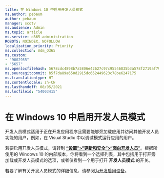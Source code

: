 ```yaml
---
title: 在 Windows 10 中启用开发人员模式
ms.author: pebaum
author: pebaum
manager: scotv
ms.audience: Admin
ms.topic: article
ms.service: o365-administration
ROBOTS: NOINDEX, NOFOLLOW
localization_priority: Priority
ms.collection: Adm_O365
ms.custom:
- "9002955"
- "5657"
ms.openlocfilehash: 5678cdc4898b7a5806e42627c97c95546835b3a578f2719af791da062ba0e2ac
ms.sourcegitcommit: b5f7da89a650d2915dc652449623c78be6247175
ms.translationtype: HT
ms.contentlocale: zh-CN
ms.lasthandoff: 08/05/2021
ms.locfileid: "54003415"
---
```

# <a name="enable-developer-mode-in-windows-10"></a>在 Windows 10 中启用开发人员模式

开发人员模式适用于正在开发应用程序且需要能够旁加载应用并访问其他开发人员功能的用户，例如，在 Visual Studio 中以调试模式运行应用的用户。

若要启用开发人员模式，请转到 **[“设置”>“更新和安全”>“面向开发人员”](ms-settings:developers?activationSource=GetHelp)**。根据所使用的 Windows 10 的内部版本，你将看到一个选择列表，其中包括用于打开旁加载或开发人员模式的选项，或者仅看到一个用于打开 **开发人员模式** 的开关。

若要了解有关开发人员模式的详细信息，请参阅[为开发启用设备](https://docs.microsoft.com/windows/uwp/get-started/enable-your-device-for-development)。
